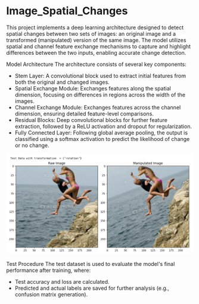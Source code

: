 # Image_Spatial_Changes

This project implements a deep learning architecture designed to detect spatial changes between two sets of images: an original image and a transformed (manipulated) version of the same image. The model utilizes spatial and channel feature exchange mechanisms to capture and highlight differences between the two inputs, enabling accurate change detection.

Model Architecture
The architecture consists of several key components:

* Stem Layer: A convolutional block used to extract initial features from both the original and changed images.
* Spatial Exchange Module: Exchanges features along the spatial dimension, focusing on differences in regions across the width of the images.
* Channel Exchange Module: Exchanges features across the channel dimension, ensuring detailed feature-level comparisons.
* Residual Blocks: Deep convolutional blocks for further feature extraction, followed by a ReLU activation and dropout for regularization.
* Fully Connected Layer: Following global average pooling, the output is classified using a softmax activation to predict the likelihood of change or no change.

![alt text](<sample.png>)

Test Procedure
The test dataset is used to evaluate the model's final performance after training, where:


* Test accuracy and loss are calculated.
* Predicted and actual labels are saved for further analysis (e.g., confusion matrix generation).
